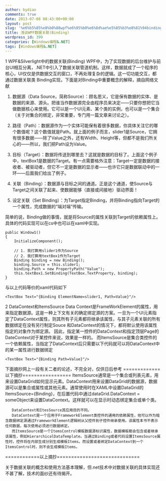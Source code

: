 ```yaml
---
author: bydiao
comments: true
date: 2013-07-08 08:43:00+00:00
layout: post
slug: '%e6%b5%85%e8%b0%88wpf%e6%95%b0%e6%8d%ae%e5%85%b3%e8%81%94binding'
title: 浅谈WPF数据关联(Binding)
wordpress_id: 399
categories: [Windows编程&.NET]
tags: [Windows编程&.NET]
---
```


1 WPF&Silverlight中的数据关联(Binding)
WPF中，为了实现数据的后台维护与前台UI相互分离，.NET中引入了数据关联管道机制。这样，数据就成了一个程序的核心，UI仅仅是供数据交互的窗口，不再处理复杂的逻辑。这一切功能交互，都通过数据关联类 Binding实现，下面是对Binding中重要概念的解释，摘自网络文献



	
  1. 数据源（Data Source，简称Source）：顾名思义，它是保有数据的实体、是数据的来源、源头。把谁当作数据源完全由程序员来决定——只要你想把它当做数据核心来使用。它可以是一个UI元素、某个类的实例，也可以是一个集合（关于对集合的绑定，非常重要，专门用一篇文章来讨论之）。

	
  2. 路径（Path）：数据源作为一个实体可能保有着很多数据，你具体关注它的哪个数值呢？这个数值就是Path。就上面的例子而言，slider1是Source，它拥有很多数据——除了Value之外，还有Width、Height等，但都不是我们所关心的——所以，我们把Path设为Value。

	
  3. 目标（Target）：数据将传送到哪里去？这就是数据的目标了。上面这个例子中，textBox1是数据的Target。有一点需要格外注意：Target一定是数据的接收者、被驱动者，但它不一定是数据的显示者——也许它只是数据联动中的一环——后面我们给出了例子。

	
  4. 关联（Binding）：数据源与目标之间的通道。正是这个通道，使Source与Target之间关联了起来、使数据能够（直接或间接地）驱动界面！

	
  5. 设定关联（Set Binding）：为Target指定Binding，并将Binding指向Target的一个属性，完成数据的“端对端”传输。


简单的说，Binding做的事情，就是将Source的属性关联到Target的依赖属性上。具体的代码实现可以在cs中也可以在xaml中实现。


	public Window1()
	{
		InitializeComponent();
	
		// 1. 我打算用slider1作为Source
		// 2. 我打算用textBox1作为Target
		Binding binding = new Binding();
		binding.Source = this.slider1;
		binding.Path = new PropertyPath("Value");
		this.textBox1.SetBinding(TextBox.TextProperty, binding);
	}


与以上代码等价的xaml代码如下


	<TextBox Text="{Binding ElementName=slider1, Path=Value}"/>


2 DataContext和ItemsSource
Data Context是FrameWorkElement的属性，用来指定数据源。这是一种上下文有关的确定绑定源的方案。一旦为一个UI元素指定了DataContext属性，则其所有子元素都将继承该属性，与其子元素关联的所有数据绑定在没有另行制定Souce 和DataContext的情况下，都将默认使用该属性指定的对象作为绑定源。
因此，指定某一控件的DataContext和指定顶层Page的DateContext对于某控件来说，效果是一样的。
而ItemsSource是集合类控件的一个依赖属性，当指定了DataContext后只需要以下代码就可以将DataContext中的某一属性进行数据绑定



	<TextBox Text="{Binding Path=Value}"/>


下面摘抄网上一段有关二者的论述，不完全对，仅供日后参考
=============以下摘抄=================
  ItemsSource通常是一个集合或列表元素，用来设置DataGrid如何显示元素。DataContext用来设置DataGrid的数据源，数据源可以是集合或属性或其他元素。通常使用时在XAML中设置DataGrid的ItemsSource={Binding}，在后置代码中通过dataGrid.DataContext = someObject来设置DataContext。这样就可以在显示时动态绑定集合或单个类。


       DataContext和ItesSource其应用目的不同。
       DataContext是一个应用于FrameworkElement类控件的通用的依赖属性，他可以作为暗含数据绑定源通过FrameworkElement逻辑树从父控件到子控件继承使用。该属性本书不表示任何数据，每次使用必须进行数据绑定。
       而ItemsSource是一个ItemsControl模板数据源标识属性，数据模板都会包含或者继承该属性，例如HierarchicalDataTemplate。当通过Binding或者代码设置ItemsSource属性时，控件将在内部生成分别生成模板Items。而设置或者绑定DataContext到一个ItemsControl时，则不会生成模板Items。
============以上摘抄=============================

关于数据关联的概念和使用方法基本理解，但.net技术中对数据关联的具体实现还不甚了解，技术的面纱还有待揭开。
